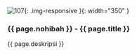 ---
---

![107](/static/img/hibahcms/107.png){: .img-responsive }{: width="350" }

### {{ page.nohibah }} - {{ page.title }}

{{ page.deskripsi }}

